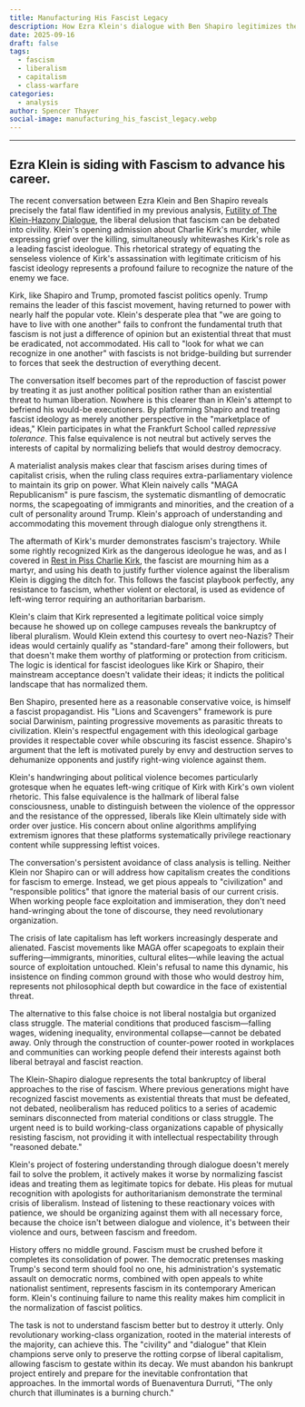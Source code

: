 ```yaml
---
title: Manufacturing His Fascist Legacy
description: How Ezra Klein's dialogue with Ben Shapiro legitimizes the fascist project.
date: 2025-09-16
draft: false
tags:
  - fascism
  - liberalism
  - capitalism
  - class-warfare
categories:
  - analysis
author: Spencer Thayer
social-image: manufacturing_his_fascist_legacy.webp
---
```

---
## Ezra Klein is siding with Fascism to advance his career.

The recent conversation between Ezra Klein and Ben Shapiro reveals precisely the fatal flaw identified in my previous analysis, [Futility of The Klein-Hazony Dialogue](/analysis/futility_of_the_klein_hazony_dialogue), the liberal delusion that fascism can be debated into civility. Klein's opening admission about Charlie Kirk's murder, while expressing grief over the killing, simultaneously whitewashes Kirk's role as a leading fascist ideologue. This rhetorical strategy of equating the senseless violence of Kirk's assassination with legitimate criticism of his fascist ideology represents a profound failure to recognize the nature of the enemy we face.

Kirk, like Shapiro and Trump, promoted fascist politics openly. Trump remains the leader of this fascist movement, having returned to power with nearly half the popular vote. Klein's desperate plea that "we are going to have to live with one another" fails to confront the fundamental truth that fascism is not just a difference of opinion but an existential threat that must be eradicated, not accommodated. His call to "look for what we can recognize in one another" with fascists is not bridge-building but surrender to forces that seek the destruction of everything decent.

The conversation itself becomes part of the reproduction of fascist power by treating it as just another political position rather than an existential threat to human liberation. Nowhere is this clearer than in Klein's attempt to befriend his would-be executioners. By platforming Shapiro and treating fascist ideology as merely another perspective in the "marketplace of ideas," Klein participates in what the Frankfurt School called *repressive tolerance*. This false equivalence is not neutral but actively serves the interests of capital by normalizing beliefs that would destroy democracy.

A materialist analysis makes clear that fascism arises during times of capitalist crisis, when the ruling class requires extra-parliamentary violence to maintain its grip on power. What Klein naively calls "MAGA Republicanism" is pure fascism, the systematic dismantling of democratic norms, the scapegoating of immigrants and minorities, and the creation of a cult of personality around Trump. Klein's approach of understanding and accommodating this movement through dialogue only strengthens it.

The aftermath of Kirk's murder demonstrates fascism's trajectory. While some rightly recognized Kirk as the dangerous ideologue he was, and as I covered in  [Rest in Piss Charlie Kirk](rest_in_piss_charlie_kirk), the fascist are mourning him as a martyr, and using his death to justify further violence against the liberalism Klein is digging the ditch for. This follows the fascist playbook perfectly, any resistance to fascism, whether violent or electoral, is used as evidence of left-wing terror requiring an authoritarian barbarism.

Klein's claim that Kirk represented a legitimate political voice simply because he showed up on college campuses reveals the bankruptcy of liberal pluralism. Would Klein extend this courtesy to overt neo-Nazis? Their ideas would certainly qualify as "standard-fare" among their followers, but that doesn't make them worthy of platforming or protection from criticism. The logic is identical for fascist ideologues like Kirk or Shapiro, their mainstream acceptance doesn't validate their ideas; it indicts the political landscape that has normalized them.

Ben Shapiro, presented here as a reasonable conservative voice, is himself a fascist propagandist. His "Lions and Scavengers" framework is pure social Darwinism, painting progressive movements as parasitic threats to civilization. Klein's respectful engagement with this ideological garbage provides it respectable cover while obscuring its fascist essence. Shapiro's argument that the left is motivated purely by envy and destruction serves to dehumanize opponents and justify right-wing violence against them.

Klein's handwringing about political violence becomes particularly grotesque when he equates left-wing critique of Kirk with Kirk's own violent rhetoric. This false equivalence is the hallmark of liberal false consciousness, unable to distinguish between the violence of the oppressor and the resistance of the oppressed, liberals like Klein ultimately side with order over justice. His concern about online algorithms amplifying extremism ignores that these platforms systematically privilege reactionary content while suppressing leftist voices.

The conversation's persistent avoidance of class analysis is telling. Neither Klein nor Shapiro can or will address how capitalism creates the conditions for fascism to emerge. Instead, we get pious appeals to "civilization" and "responsible politics" that ignore the material basis of our current crisis. When working people face exploitation and immiseration, they don't need hand-wringing about the tone of discourse, they need revolutionary organization.

The crisis of late capitalism has left workers increasingly desperate and alienated. Fascist movements like MAGA offer scapegoats to explain their suffering—immigrants, minorities, cultural elites—while leaving the actual source of exploitation untouched. Klein's refusal to name this dynamic, his insistence on finding common ground with those who would destroy him, represents not philosophical depth but cowardice in the face of existential threat.

The alternative to this false choice is not liberal nostalgia but organized class struggle. The material conditions that produced fascism—falling wages, widening inequality, environmental collapse—cannot be debated away. Only through the construction of counter-power rooted in workplaces and communities can working people defend their interests against both liberal betrayal and fascist reaction.

The Klein-Shapiro dialogue represents the total bankruptcy of liberal approaches to the rise of fascism. Where previous generations might have recognized fascist movements as existential threats that must be defeated, not debated, neoliberalism has reduced politics to a series of academic seminars disconnected from material conditions or class struggle. The urgent need is to build working-class organizations capable of physically resisting fascism, not providing it with intellectual respectability through "reasoned debate."

Klein's project of fostering understanding through dialogue doesn't merely fail to solve the problem, it actively makes it worse by normalizing fascist ideas and treating them as legitimate topics for debate. His pleas for mutual recognition with apologists for authoritarianism demonstrate the terminal crisis of liberalism. Instead of listening to these reactionary voices with patience, we should be organizing against them with all necessary force, because the choice isn't between dialogue and violence, it's between their violence and ours, between fascism and freedom.

History offers no middle ground. Fascism must be crushed before it completes its consolidation of power. The democratic pretenses masking Trump's second term should fool no one, his administration's systematic assault on democratic norms, combined with open appeals to white nationalist sentiment, represents fascism in its contemporary American form. Klein's continuing failure to name this reality makes him complicit in the normalization of fascist politics.

The task is not to understand fascism better but to destroy it utterly. Only revolutionary working-class organization, rooted in the material interests of the majority, can achieve this. The "civility" and "dialogue" that Klein champions serve only to preserve the rotting corpse of liberal capitalism, allowing fascism to gestate within its decay. We must abandon his bankrupt project entirely and prepare for the inevitable confrontation that approaches. In the immortal words of Buenaventura Durruti, "The only church that illuminates is a burning church."